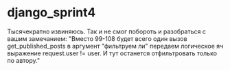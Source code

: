 # django_sprint4
Тысячекратно извиняюсь.
Так и не смог побороть и разобраться с вашим замечанием:
"Вместо 99-108 будет всего один вызов get_published_posts в аргумент "фильтруем ли" передаем логическое яч выражение request.user != user. И тут останется отфильтровать только по автору."
